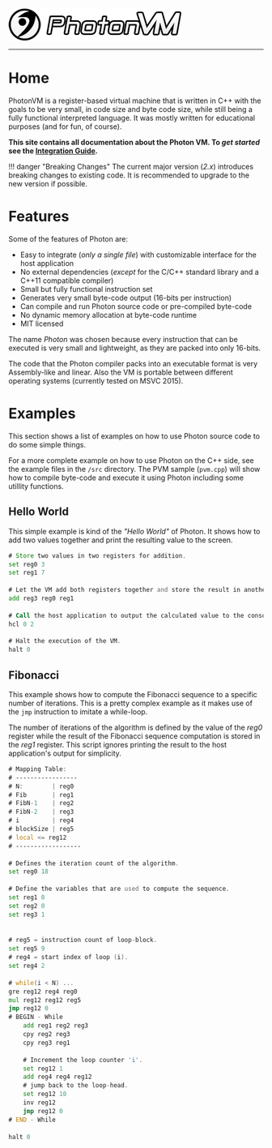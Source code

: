 ![PhotonVM_Logo](images/Photon_Logo_Text.png?raw=true)

---------------------

# Home
PhotonVM is a register-based virtual machine that is written in C++ with the goals to be very small, in code size and byte code size, while still being a fully functional interpreted language. It was mostly written for educational purposes (and for fun, of course). 

**This site contains all documentation about the Photon VM. To *get started* see the [Integration Guide](manual/integration-guide.md "Integration Guide").**

!!! danger "Breaking Changes"
    The current major version (*2.x*) introduces breaking changes to existing code. It is recommended to upgrade to the new version if possible.


# Features
Some of the features of Photon are:

- Easy to integrate (*only a single file*) with customizable interface for the host application
- No external dependencies (*except* for the C/C++ standard library and a C++11 compatible compiler)
- Small but fully functional instruction set
- Generates very small byte-code output (16-bits per instruction)
- Can compile and run Photon source code or pre-compiled byte-code
- No dynamic memory allocation at byte-code runtime 
- MIT licensed

The name *Photon* was chosen because every instruction that can be executed is very small and lightweight, as they are packed into only 16-bits. 

The code that the Photon compiler packs into an executable format is very Assembly-like and linear. Also the VM is portable between different operating systems (currently tested on MSVC 2015).


# Examples
This section shows a list of examples on how to use Photon source code to do some simple things.

For a more complete example on how to use Photon on the C++ side, see the example files in the `/src` directory. The PVM sample (`pvm.cpp`) will show how to compile byte-code and execute it using Photon including some utillity functions.

## Hello World

This simple example is kind of the *"Hello World"* of Photon. It shows how to add two values together and print the resulting value to the screen.
``` asm
# Store two values in two registers for addition.
set reg0 3
set reg1 7

# Let the VM add both registers together and store the result in another register, 'local' in this case.
add reg3 reg0 reg1

# Call the host application to output the calculated value to the console.
hcl 0 2

# Halt the execution of the VM.
halt 0
```

## Fibonacci

This example shows how to compute the Fibonacci sequence to a specific number of iterations.
This is a pretty complex example as it makes use of the `jmp` instruction to imitate a while-loop. 

The number of iterations of the algorithm is defined by the value of the *reg0* register while the result of the Fibonacci sequence computation is stored in the *reg1* register. This script ignores printing the result to the host application's output for simplicity.
``` asm
# Mapping Table:
# -----------------
# N:        | reg0
# Fib       | reg1
# FibN-1    | reg2
# FibN-2    | reg3
# i         | reg4 
# blockSize | reg5
# local <= reg12
# ------------------

# Defines the iteration count of the algorithm.
set reg0 18

# Define the variables that are used to compute the sequence.
set reg1 0
set reg2 0
set reg3 1


# reg5 = instruction count of loop-block.
set reg5 9
# reg4 = start index of loop (i).
set reg4 2

# while(i < N) ...
gre reg12 reg4 reg0
mul reg12 reg12 reg5
jmp reg12 0
# BEGIN - While
	add reg1 reg2 reg3
	cpy reg2 reg3
	cpy reg3 reg1

	# Increment the loop counter 'i'.
	set reg12 1
	add reg4 reg4 reg12
	# jump back to the loop-head.
	set reg12 10
	inv reg12
	jmp reg12 0
# END - While

halt 0
```